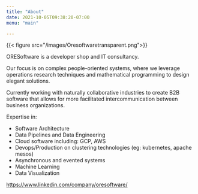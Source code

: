 ```yaml
---
title: "About"
date: 2021-10-05T09:38:20-07:00
menu: "main"

---
```

{{< figure src="/images/Oresoftwaretransparent.png">}}


ORESoftware is a developer shop and IT consultancy. 

Our focus is on complex people-oriented systems, where we leverage operations research techniques and mathematical programming to design elegant solutions.

Currently working with naturally collaborative industries to create B2B software that allows for more facilitated intercommunication between business organizations.

Expertise in:

* Software Architecture
* Data Pipelines and Data Engineering
* Cloud software including: GCP, AWS
* Devops/Production on clustering technologies (eg: kubernetes, apache mesos)
* Asynchronous and evented systems
* Machine Learning
* Data Visualization

https://www.linkedin.com/company/oresoftware/

